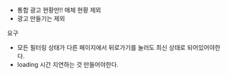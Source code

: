 - 통합 광고 현황만!! 매체 현황 제외 
- 광고 만들기는 제외 

요구 
- 모든 필터링 상태가 다른 페이지에서 뒤로가기를 눌러도 최신 상태로 되어있어야한다. 
- loading 시간 지연하는 것 만들어야한다. 
